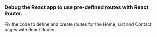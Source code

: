 ### Debug the React app to use pre-defined routes with React Router.

Fix the code to define and create routes for the Home, List and Contact pages with React Router.
